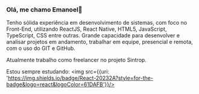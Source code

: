 ### Olá, me chamo Emanoel👋

Tenho sólida experiência em desenvolvimento de sistemas, com foco no Front-End, utilizando ReactJS, React Native, HTML5, JavaScript, TypeScript, CSS entre outras. Grande capacidade para desenvolver e analisar projetos em andamento, trabalhar em equipe, presencial e remota, com o uso do GIT e GitHub.

Atualmente trabalho como freelancer no projeto Sintrop.

Estou sempre estudando: <img src={{uri: 'https://img.shields.io/badge/React-20232A?style=for-the-badge&logo=react&logoColor=61DAFB'}}/>

<!--
**emanoeledevapps/emanoeledevapps** is a ✨ _special_ ✨ repository because its `README.md` (this file) appears on your GitHub profile.

Here are some ideas to get you started:

- 🔭 I’m currently working on ...
- 🌱 I’m currently learning ...
- 👯 I’m looking to collaborate on ...
- 🤔 I’m looking for help with ...
- 💬 Ask me about ...
- 📫 How to reach me: ...
- 😄 Pronouns: ...
- ⚡ Fun fact: ...
-->
